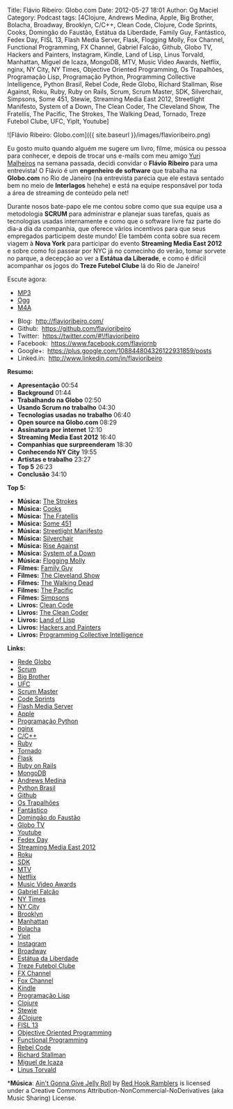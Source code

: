 Title: Flávio Ribeiro: Globo.com
Date: 2012-05-27 18:01
Author: Og Maciel
Category: Podcast
tags: [4Clojure, Andrews Medina, Apple, Big Brother, Bolacha, Broadway, Brooklyn, C/C++, Clean Code, Clojure, Code Sprints, Cooks, Domingão do Faustão, Estátua da Liberdade, Family Guy, Fantástico, Fedex Day, FISL 13, Flash Media Server, Flask, Flogging Molly, Fox Channel, Functional Programming, FX Channel, Gabriel Falcão, Github, Globo TV, Hackers and Painters, Instagram, Kindle, Land of Lisp, Linus Torvald, Manhattan, Miguel de Icaza, MongoDB, MTV, Music Video Awards, Netflix, nginx, NY City, NY Times, Objective Oriented Programming, Os Trapalhões, Programação Lisp, Programação Python, Programming Collective Intelligence, Python Brasil, Rebel Code, Rede Globo, Richard Stallman, Rise Against, Roku, Ruby, Ruby on Rails, Scrum, Scrum Master, SDK, Silverchair, Simpsons, Some 451, Stewie, Streaming Media East 2012, Streetlight Manifesto, System of a Down, The Clean Coder, The Cleveland Show, The Fratellis, The Pacific, The Strokes, The Walking Dead, Tornado, Treze Futebol Clube, UFC, YipIt, Youtube]

![Flávio Ribeiro: Globo.com]({{ site.baseurl }}/images/flavioribeiro.png)

Eu gosto muito quando alguém me sugere um livro, filme, música ou pessoa
para conhecer, e depois de trocar uns e-mails com meu amigo [Yuri
Malheiros](http://www.castalio.info/yuri-malheiros-engenharia-de-software-e-inteligencia-artificial/ "http://www.castalio.info/yuri-malheiros-engenharia-de-software-e-inteligencia-artificial/")
na semana passada, decidi convidar o **Flávio Ribeiro** para uma
entrevista! O Flávio é um **engenheiro de software** que trabalha na
**Globo.com** no Rio de Janeiro (na entrevista parecia que ele estava
sentado bem no meio de **Interlagos** hehehe) e está na equipe
responsável por toda a área de streaming de conteúdo pela net!

Durante nosos bate-papo ele me contou sobre como que sua equipe usa a
metodologia **SCRUM** para administrar e planejar suas tarefas, quais as
tecnologias usadas internamente e como que o software livre faz parte do
dia-a dia da companhia, que oferece vários incentivos para que seus
empregados participem deste mundo! Ele também conta sobre sua recem
viagem à **Nova York** para participar do evento **Streaming Media East
2012** e sobre como foi passear por NYC já no comecinho do verão, tomar
sorvete no parque, a decepção ao ver a **Estátua da Liberade**, e como é
difícil acompanhar os jogos do **Treze Futebol Clube** lá do Rio de
Janeiro!

Escute agora:
* [MP3](http://downloads.ogmaciel.com/castalio-podcast-37.mp3)
* [Ogg](http://downloads.ogmaciel.com/castalio-podcast-37.ogg)
* [M4A](http://downloads.ogmaciel.com/castalio-podcast-37.m4a)

-   Blog:  <http://flavioribeiro.com/>
-   Github:  <https://github.com/flavioribeiro>
-   Twitter:  <https://twitter.com/#!/flavioribeiro>
-   Facebook:  <https://www.facebook.com/flaviornb>
-   Google+:  <https://plus.google.com/108844804326122931859/posts>
-   Linked.in:  <http://www.linkedin.com/in/flavioribeiro>

**Resumo:**

-   **Apresentação** 00:54
-   **Background** 01:44
-   **Trabalhando na Globo** 02:50
-   **Usando Scrum no trabalho** 04:30
-   **Tecnologias usadas no trabalho** 06:40
-   **Open source na Globo.com** 08:29
-   **Assinatura por internet** 12:10
-   **Streaming Media East 2012** 16:40
-   **Companhias que surpreenderam** 18:30
-   **Conhecendo NY City** 19:55
-   **Artistas e trabalho** 23:27
-   **Top 5** 26:23
-   **Conclusão** 34:10

**Top 5:**

-   **Música:** [The Strokes](http://www.last.fm/search?q=The+Strokes)
-   **Música:** [Cooks](http://www.last.fm/search?q=Cooks)
-   **Música:** [The
    Fratellis](http://www.last.fm/search?q=The+Fratellis)
-   **Música:** [Some 451](http://www.last.fm/search?q=Some+451)
-   **Música:** [Streetlight
    Manifesto](http://www.last.fm/search?q=Streetlight+Manifesto)
-   **Música:** [Silverchair](http://www.last.fm/search?q=Silverchair)
-   **Música:** [Rise Against](http://www.last.fm/search?q=Rise+Against)
-   **Música:** [System of a
    Down](http://www.last.fm/search?q=System+of+a+Down)
-   **Música:** [Flogging
    Molly](http://www.last.fm/search?q=Flogging+Molly)
-   **Filmes:** [Family
    Guy](http://www.imdb.com/find?s=all&q=Family+Guy)
-   **Filmes:** [The Cleveland
    Show](http://www.imdb.com/find?s=all&q=The+Cleveland+Show)
-   **Filmes:** [The Walking
    Dead](http://www.imdb.com/find?s=all&q=The+Walking+Dead)
-   **Filmes:** [The
    Pacific](http://www.imdb.com/find?s=all&q=The+Pacific)
-   **Filmes:** [Simpsons](http://www.imdb.com/find?s=all&q=Simpsons)
-   **Livros:** [Clean
    Code](http://www.amazon.com/s/ref=nb_sb_noss?url=search-alias%3Dstripbooks&field-keywords=Clean+Code)
-   **Livros:** [The Clean
    Coder](http://www.amazon.com/s/ref=nb_sb_noss?url=search-alias%3Dstripbooks&field-keywords=The+Clean+Coder)
-   **Livros:** [Land of
    Lisp](http://www.amazon.com/s/ref=nb_sb_noss?url=search-alias%3Dstripbooks&field-keywords=Land+of+Lisp)
-   **Livros:** [Hackers and
    Painters](http://www.amazon.com/s/ref=nb_sb_noss?url=search-alias%3Dstripbooks&field-keywords=Hackers+and+Painters)
-   **Livros:** [Programming Collective
    Intelligence](http://www.amazon.com/s/ref=nb_sb_noss?url=search-alias%3Dstripbooks&field-keywords=Programming+Collective+Intelligence)

**Links:**

-   [Rede Globo](https://duckduckgo.com/?q=Rede+Globo)
-   [Scrum](https://duckduckgo.com/?q=Scrum)
-   [Big Brother](https://duckduckgo.com/?q=Big+Brother)
-   [UFC](https://duckduckgo.com/?q=UFC)
-   [Scrum Master](https://duckduckgo.com/?q=Scrum+Master)
-   [Code Sprints](https://duckduckgo.com/?q=Code+Sprints)
-   [Flash Media Server](https://duckduckgo.com/?q=Flash+Media+Server)
-   [Apple](https://duckduckgo.com/?q=Apple)
-   [Programação Python](https://duckduckgo.com/?q=Programação+Python)
-   [nginx](https://duckduckgo.com/?q=nginx)
-   [C/C++](https://duckduckgo.com/?q=C/C++)
-   [Ruby](https://duckduckgo.com/?q=Ruby)
-   [Tornado](https://duckduckgo.com/?q=Tornado)
-   [Flask](https://duckduckgo.com/?q=Flask)
-   [Ruby on Rails](https://duckduckgo.com/?q=Ruby+on+Rails)
-   [MongoDB](https://duckduckgo.com/?q=MongoDB)
-   [Andrews Medina](https://duckduckgo.com/?q=Andrews+Medina)
-   [Python Brasil](https://duckduckgo.com/?q=Python+Brasil)
-   [Github](https://duckduckgo.com/?q=Github)
-   [Os Trapalhões](https://duckduckgo.com/?q=Os+Trapalhões)
-   [Fantástico](https://duckduckgo.com/?q=Fantástico)
-   [Domingão do Faustão](https://duckduckgo.com/?q=Domingão+do+Faustão)
-   [Globo TV](https://duckduckgo.com/?q=Globo+TV)
-   [Youtube](https://duckduckgo.com/?q=Youtube)
-   [Fedex Day](https://duckduckgo.com/?q=Fedex+Day)
-   [Streaming Media East
    2012](https://duckduckgo.com/?q=Streaming+Media+East+2012)
-   [Roku](https://duckduckgo.com/?q=Roku)
-   [SDK](https://duckduckgo.com/?q=SDK)
-   [MTV](https://duckduckgo.com/?q=MTV)
-   [Netflix](https://duckduckgo.com/?q=Netflix)
-   [Music Video Awards](https://duckduckgo.com/?q=Music+Video+Awards)
-   [Gabriel Falcão](https://duckduckgo.com/?q=Gabriel+Falcão)
-   [NY Times](https://duckduckgo.com/?q=NY+Times)
-   [NY City](https://duckduckgo.com/?q=NY+City)
-   [Brooklyn](https://duckduckgo.com/?q=Brooklyn)
-   [Manhattan](https://duckduckgo.com/?q=Manhattan)
-   [Bolacha](https://duckduckgo.com/?q=Bolacha)
-   [Yipit](https://duckduckgo.com/?q=Yipit)
-   [Instagram](https://duckduckgo.com/?q=Instagram)
-   [Broadway](https://duckduckgo.com/?q=Broadway)
-   [Estátua da
    Liberdade](https://duckduckgo.com/?q=Estátua+da+Liberdade)
-   [Treze Futebol Clube](https://duckduckgo.com/?q=Treze+Futebol+Clube)
-   [FX Channel](https://duckduckgo.com/?q=FX+Channel)
-   [Fox Channel](https://duckduckgo.com/?q=Fox+Channel)
-   [Kindle](https://duckduckgo.com/?q=Kindle)
-   [Programação Lisp](https://duckduckgo.com/?q=Programação+Lisp)
-   [Clojure](https://duckduckgo.com/?q=Clojure)
-   [Stewie](http://cobrateam.github.com/stewie/)
-   [4Clojure](https://duckduckgo.com/?q=4Clojure)
-   [FISL 13](https://duckduckgo.com/?q=FISL+13)
-   [Objective Oriented
    Programming](https://duckduckgo.com/?q=Objective+Oriented+Programming)
-   [Functional
    Programming](https://duckduckgo.com/?q=Functional+Programming)
-   [Rebel Code](https://duckduckgo.com/?q=Rebel+Code)
-   [Richard Stallman](https://duckduckgo.com/?q=Richard+Stallman)
-   [Miguel de Icaza](https://duckduckgo.com/?q=Miguel+de+Icaza)
-   [Linus Torvald](https://duckduckgo.com/?q=Linus+Torvald)

***Música**: [Ain't Gonna Give Jelly Roll](http://freemusicarchive.org/music/Red_Hook_Ramblers/Live__WFMU_on_Antique_Phonograph_Music_Program_with_MAC_Feb_8_2011/Red_Hook_Ramblers_-_12_-_Aint_Gonna_Give_Jelly_Roll)
by [Red Hook Ramblers](http://www.redhookramblers.com/) is licensed under a Creative Commons
Attribution-NonCommercial-NoDerivatives (aka Music Sharing) License.
